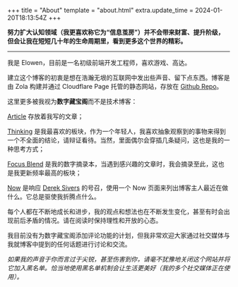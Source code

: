 +++
title = "About"
template = "about.html"
extra.update_time = 2024-01-20T18:13:54Z
+++

**努力扩大认知领域（我更喜欢称它为“信息茧房”）并不会带来财富、提升阶级，但会让我在短短几十年的生命周期里，看到更多这个世界的精彩。**

---

我是 Elowen，目前是一名初级前端开发工程师，喜欢游戏、高达。

建立这个博客的初衷是想在浩瀚无垠的互联网中发出些声音、留下点东西。博客是由 Zola 构建并通过 Cloudflare Page 托管的静态网站，存放在 [Github Repo](https://github.com/LYingYuan/blog)。

这里更多被我视为**数字藏宝阁**而不是技术博客：

[Article](/article) 存放着我写的文章；

[Thinking](/thinking) 是我最喜欢的板块，作为一个年轻人，我喜欢抽象观察到的事物来得到一个不全面的结论，请辩证看待。当然，里面偶尔会穿插几条疑问，这也是我的一种思考方式；

[Focus Blend](/focus-blend) 是我的数字摘录本，当遇到感兴趣的文章时，我会摘录至此，这也是我更新频率最高的板块；

[Now](/now) 是响应 [Derek Sivers](https://sive.rs/now) 的号召，使用一个 Now 页面来列出博客主人最近在做什么。它总是驱使我折腾点什么。

每个人都在不断地成长和进步，我的观点和想法也在不断发生变化，甚至有时会出现前后矛盾的情况。请在阅读时保持理性和开放的心态。

我目前没有为数字藏宝阁添加评论功能的计划，但我非常欢迎大家通过社交媒体与我就博客中提到的任何话题进行讨论和交流。

_如果我的声音于你而言过于尖锐，甚至伤害到你，请毫不犹豫地关闭这个网站并将它加入黑名单。恰当地使用黑名单机制会让生活更美好（我的多个社交媒体正在使用）。_
